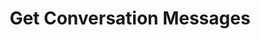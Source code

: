 ---
title: Get Conversation Messages
excerpt: |-
  List of messages in a conversation (with pagination).

  Required scopes:
  + **read**
  + **conversate**
api:
  file: lolzteam-public-api-forum.json
  operationId: Conversations.Messages.List
deprecated: false
hidden: false
metadata:
  title: ''
  description: ''
  robots: index
next:
  description: ''
---